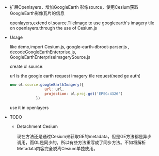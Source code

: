 - 扩展Openlayers，增加GoogleEarth 影像source，使用Cesium获取GoogleEarth影像瓦片的信息

  openlayers,extend ol.source.TileImage to use googleearth's imagery tile on openlayers.through the use of Cesium.js

- Usage 

  like demo,import Cesium.js, google-earth-dbroot-parser.js , decodeGoogleEarthEnterprise.js, GoogleEarthEnterpriseImagerySource.js

  create ol source:

  url is the google earth request imagery tile request(need ge auth)

  ```javascript
  new ol.source.googleEarthImagery({
                  url: url,
                  projection: ol.proj.get('EPSG:4326')
              })
  ```

  use it in openlayers

- TODO

  - Detachment Cesium

    现在方法还是通过Cesium来获取GE的metadata，但是GE方法都是异步调用，而OL是同步的，所以有些方法重写成了同步方法。不如将解析Metadata内容完全脱离Cesium单独使用。